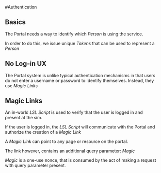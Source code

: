 #Authentication

## Basics
The Portal needs a way to identify which *Person* is using the service.

In order to do this, we issue unique *Tokens* that can be used to represent a *Person*

## No Log-in UX
The Portal system is unlike typical authentication mechanisms in that users do not enter a username or password to
identify themselves. Instead, they use *Magic Links* 

## Magic Links
An in-world *LSL Script* is used to verify that the user is logged in and present at the sim.

If the user is logged in, the *LSL Script* will communicate with the Portal and authorize the creation of a *Magic Link*

A *Magic Link* can point to any page or resource on the portal. 

The link however, contains an additional query parameter: *Magic*

*Magic* is a one-use nonce, that is consumed by the act of making a request with query parameter present.






